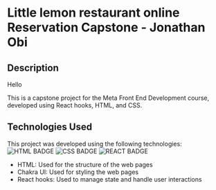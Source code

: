 # Little lemon restaurant online Reservation Capstone - Jonathan Obi

## Description
Hello

This is a capstone project for the Meta Front End Development course, 
developed using React hooks, HTML, and CSS.


## Technologies Used
This project was developed using the following technologies: \
![HTML BADGE](https://img.shields.io/badge/HTML5-E34F26?style=for-the-badge&logo=html5&logoColor=white)
![CSS BADGE](https://img.shields.io/badge/CSS3-1572B6?style=for-the-badge&logo=css3&logoColor=white)
![REACT BADGE](https://img.shields.io/badge/React-20232A?style=for-the-badge&logo=react&logoColor=61DAFB)

- HTML: Used for the structure of the web pages
- Chakra UI: Used for styling the web pages
- React hooks: Used to manage state and handle user interactions


